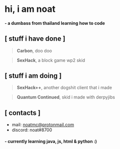 # hi, i am noat
#### - a dumbass from thailand learning how to code
## [ stuff i have done ]
> **Carbon**, doo doo

> **SexHack**, a block game wp2 skid
## [ stuff i am doing ] 
> **SexHack++**, another dogshit client that i made

> **Quantum Continued**, skid i made with derpyjibs
## [ contacts ]
- mail: noatmc@protonmail.com
- discord: noat#8700
#### - currently learning java, js, html & python :)
